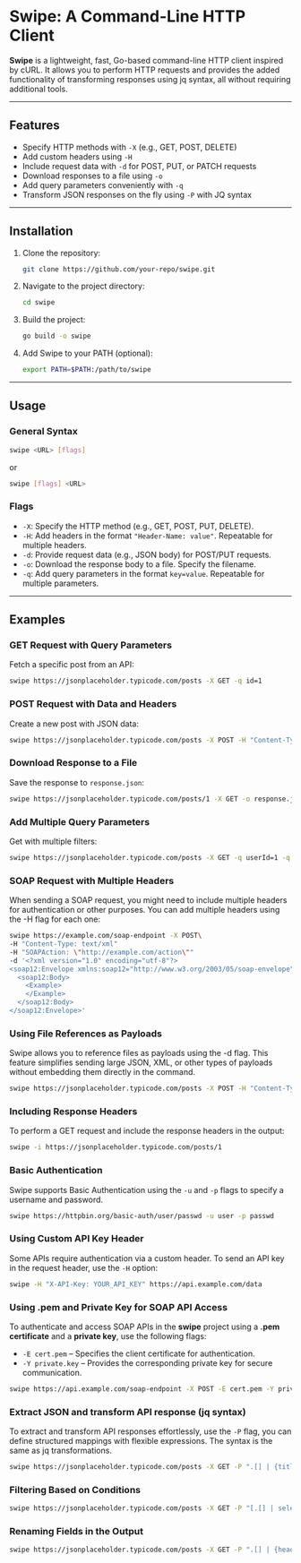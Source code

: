 # Swipe: A Command-Line HTTP Client

**Swipe** is a lightweight, fast, Go-based command-line HTTP client inspired by cURL. It allows you to perform HTTP requests and provides the added functionality of transforming responses using jq syntax, all without requiring additional tools.

---

## Features
- Specify HTTP methods with `-X` (e.g., GET, POST, DELETE)
- Add custom headers using `-H`
- Include request data with `-d` for POST, PUT, or PATCH requests
- Download responses to a file using `-o`
- Add query parameters conveniently with `-q`
- Transform JSON responses on the fly using `-P` with JQ syntax

---

## Installation
1. Clone the repository:
   ```sh
   git clone https://github.com/your-repo/swipe.git
   ```
2. Navigate to the project directory:
   ```sh
   cd swipe
   ```
3. Build the project:
   ```sh
   go build -o swipe
   ```
4. Add Swipe to your PATH (optional):
   ```sh
   export PATH=$PATH:/path/to/swipe
   ```

---

## Usage

### General Syntax
```sh
swipe <URL> [flags]
```
or
```sh
swipe [flags] <URL> 
```

### Flags
- `-X`: Specify the HTTP method (e.g., GET, POST, PUT, DELETE).
- `-H`: Add headers in the format `"Header-Name: value"`. Repeatable for multiple headers.
- `-d`: Provide request data (e.g., JSON body) for POST/PUT requests.
- `-o`: Download the response body to a file. Specify the filename.
- `-q`: Add query parameters in the format `key=value`. Repeatable for multiple parameters.

---

## Examples

### **GET Request with Query Parameters**
Fetch a specific post from an API:
```sh
swipe https://jsonplaceholder.typicode.com/posts -X GET -q id=1
```

### **POST Request with Data and Headers**
Create a new post with JSON data:
```sh
swipe https://jsonplaceholder.typicode.com/posts -X POST -H "Content-Type: application/json" -d '{"title":"foo","body":"bar","userId":1}'
```

### **Download Response to a File**
Save the response to `response.json`:
```sh
swipe https://jsonplaceholder.typicode.com/posts/1 -X GET -o response.json
```

### **Add Multiple Query Parameters**
Get with multiple filters:
```sh
swipe https://jsonplaceholder.typicode.com/posts -X GET -q userId=1 -q title=foo
```

### **SOAP Request with Multiple Headers**
When sending a SOAP request, you might need to include multiple headers for authentication or other purposes. You can add multiple headers using the -H flag for each one:
```sh
swipe https://example.com/soap-endpoint -X POST\
-H "Content-Type: text/xml" 
-H "SOAPAction: \"http://example.com/action\"" 
-d '<?xml version="1.0" encoding="utf-8"?>
<soap12:Envelope xmlns:soap12="http://www.w3.org/2003/05/soap-envelope">
  <soap12:Body>
    <Example>
    </Example>
  </soap12:Body>
</soap12:Envelope>'
```

### **Using File References as Payloads**
Swipe allows you to reference files as payloads using the -d flag. This feature simplifies sending large JSON, XML, or other types of payloads without embedding them directly in the command.
```sh
swipe https://jsonplaceholder.typicode.com/posts -X POST -H "Content-Type: application/json" -d @data.json
```

### Including Response Headers
To perform a GET request and include the response headers in the output:
```sh
swipe -i https://jsonplaceholder.typicode.com/posts/1
```

### Basic Authentication

Swipe supports Basic Authentication using the `-u` and `-p` flags to specify a username and password.
```sh
swipe https://httpbin.org/basic-auth/user/passwd -u user -p passwd
```

### Using Custom API Key Header

Some APIs require authentication via a custom header. To send an API key in the request header, use the `-H` option:
```sh
swipe -H "X-API-Key: YOUR_API_KEY" https://api.example.com/data
```
### Using .pem and Private Key for SOAP API Access 

To authenticate and access SOAP APIs in the **swipe** project using a **.pem certificate** and a **private key**, use the following flags:
- `-E cert.pem` – Specifies the client certificate for authentication.
- `-Y private.key` – Provides the corresponding private key for secure communication.
```sh
swipe https://api.example.com/soap-endpoint -X POST -E cert.pem -Y private.key -d some.xml
```

### Extract JSON and transform API response (jq syntax) 

To extract and transform API responses effortlessly, use the `-P` flag, you can define structured mappings with flexible expressions. The syntax is the same as jq transformations.
```sh
swipe https://jsonplaceholder.typicode.com/posts -X GET -P ".[] | {title, id}"
```
### Filtering Based on Conditions
```sh
swipe https://jsonplaceholder.typicode.com/posts -X GET -P "[.[] | select(.userId == 1)]"
```
### Renaming Fields in the Output
```sh
swipe https://jsonplaceholder.typicode.com/posts -X GET -P ".[] | {heading: .title, post_id: .id}"
```
